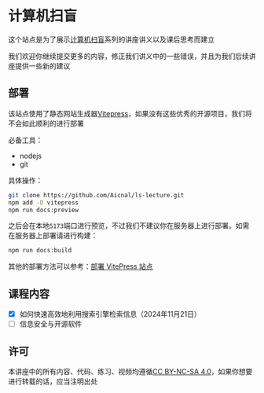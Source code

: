 # 计算机扫盲

这个站点是为了展示[计算机扫盲](https://ls.oneleaf.me)系列的讲座讲义以及课后思考而建立

我们欢迎你继续提交更多的内容，修正我们讲义中的一些错误，并且为我们后续讲座提供一些新的建议

## 部署

该站点使用了静态网站生成器[Vitepress](https://vitepress.dev/)，如果没有这些优秀的开源项目，我们将不会如此顺利的进行部署

必备工具：
- nodejs
- git

具体操作：
```bash
git clone https://github.com/Aicnal/ls-lecture.git
npm add -D vitepress
npm run docs:preview
```

之后会在本地`5173`端口进行预览，不过我们不建议你在服务器上进行部署。如需在服务器上部署请进行构建：

```bash
npm run docs:build
```

其他的部署方法可以参考：[部署 VitePress 站点](https://vitepress.dev/zh/guide/deploy#build-and-test-locally)

## 课程内容

- [x] 如何快速高效地利用搜索引擎检索信息（2024年11月21日）
- [ ] 信息安全与开源软件

## 许可

本讲座中的所有内容、代码、练习、视频均遵循[CC BY-NC-SA 4.0](https://creativecommons.org/licenses/by-nc-sa/4.0/)，如果你想要进行转载的话，应当注明出处